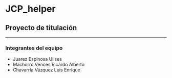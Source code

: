 # JCP_helper
## Proyecto de titulación
***
### Integrantes del equipo
* Juarez Espinosa Ulises
* Machorro Vences Ricardo Alberto
* Chavarría Vázquez Luis Enrique


